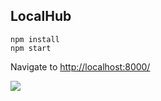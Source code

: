 LocalHub
--------

```
npm install
npm start
```

Navigate to [http://localhost:8000/](http://localhost:8000)

![](http://tbranyen.com/u/8b506840.png)
